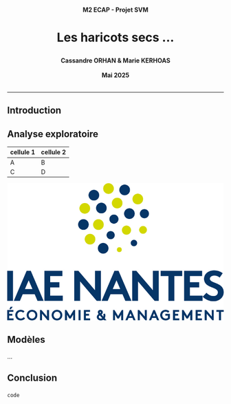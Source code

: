 <h4 align="center"> 
M2 ECAP - Projet SVM 
</h4>

<h3 align="center" style="font-size: 28px;">
Les haricots secs ...
</h3>

<h4 align="center"> 
Cassandre ORHAN & Marie KERHOAS <br> <br>
Mai 2025<br><br><hr>
</h4>

## Introduction

## Analyse exploratoire

|cellule 1|cellule 2|
|--------|--------|
|    A    |    B    |
|    C    |    D    |




<p align="center">
  <img src="https://github.com/mariekrh/SVM/blob/8913cb045d7b9301b2b6717a61fe809d0cdef41b/Projet/Images/Logo_IAE.jpg" width="600"/>
</p>

## Modèles

...

## Conclusion

`code`




